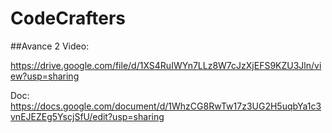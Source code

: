 # CodeCrafters

##Avance 2
Video:

https://drive.google.com/file/d/1XS4RuIWYn7LLz8W7cJzXjEFS9KZU3Jln/view?usp=sharing

Doc:
https://docs.google.com/document/d/1WhzCG8RwTw17z3UG2H5uqbYa1c3vnEJEZEg5YscjSfU/edit?usp=sharing
